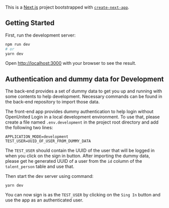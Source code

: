 This is a [Next.js](https://nextjs.org/) project bootstrapped with [`create-next-app`](https://github.com/vercel/next.js/tree/canary/packages/create-next-app).

## Getting Started

First, run the development server:

```bash
npm run dev
# or
yarn dev
```

Open [http://localhost:3000](http://localhost:3000) with your browser to see the result.



## Authentication and dummy data for Development

The back-end provides a set of dummy data to get you up and running with some contents to help development. Necessary commands can be found in the back-end repository to import those data.

The front-end app provides dummy authentication to help login without OpenUnited Login in a local development environment. To use that, please create a file named `.env.development` in the project root directory and add the following two lines:

```
APPLICATION_MODE=development
TEST_USER=UUID_OF_USER_FROM_DUMMY_DATA
```

The `TEST_USER` should contain the UUID of the user that will be logged in when you click on the sign in button. After importing the dummy data, please get he generated UUID of a user from the `id` column of the `talent_person` table and use that.

Then start the dev server using command:
```
yarn dev
```

You can now sign is as the `TEST_USER` by clicking on the `Sing In` button and use the app as an authenticated user.


